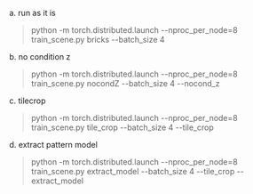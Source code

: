 a. run as it is 

>python -m torch.distributed.launch --nproc_per_node=8 train_scene.py bricks --batch_size 4

b. no condition z

>python -m torch.distributed.launch --nproc_per_node=8 train_scene.py nocondZ --batch_size 4 --nocond_z

c. tilecrop

>python -m torch.distributed.launch --nproc_per_node=8 train_scene.py tile_crop --batch_size 4 --tile_crop

d. extract pattern model 

>python -m torch.distributed.launch --nproc_per_node=8 train_scene.py extract_model --batch_size 4 --tile_crop --extract_model
